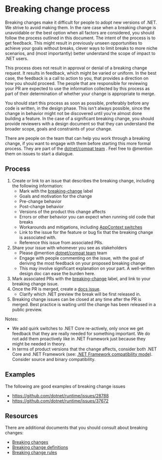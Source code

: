 # Breaking change process

Breaking changes make it difficult for people to adopt new versions of .NET. We strive to avoid making them. In the rare case when a breaking change is unavoidable or the best option when all factors are considered, you should follow the process outlined in this document. The intent of the process is to get feedback. This might result in previously unseen opportunities to achieve your goals without breaks, clever ways to limit breaks to more niche scenarios, and (most importantly) better understand the scope of impact to .NET users.

This process does not result in approval or denial of a breaking change request. It results in feedback, which might be varied or uniform. In the best case, the feedback is a call to action to you, that provides a direction on how you should proceed. The people that are responsible for reviewing your PR are expected to use the information collected by this process as part of their determination of whether your change is appropriate to merge.

You should start this process as soon as possible, preferably before any code is written, in the design phase. This isn't always possible, since the change in behavior might not be discovered until you're almost done building a feature. In the case of a significant breaking change, you should provide reviewers with a design document so that they can understand the broader scope, goals and constraints of your change.

There are people on the team that can help you work through a breaking change, if you want to engage with them before starting this more formal process. They are part of the [dotnet/compat team](https://github.com/orgs/dotnet/teams/compat) . Feel free to @mention them on issues to start a dialogue.

## Process

1. Create or link to an issue that describes the breaking change, including the following information:
   * Mark with the [breaking-change](https://github.com/dotnet/runtime/labels/breaking-change) label
   * Goals and motivation for the change
   * Pre-change behavior
   * Post-change behavior
   * Versions of the product this change affects
   * Errors or other behavior you can expect when running old code that breaks
   * Workarounds and mitigations, including [AppContext switches](https://docs.microsoft.com/dotnet/api/system.appcontext)
   * Link to the issue for the feature or bug fix that the breaking change is associated with.
   * Reference this issue from associated PRs.
2. Share your issue with whomever you see as stakeholders
   * Please @mention [dotnet/compat team](https://github.com/orgs/dotnet/teams/compat) team
   * Engage with people commenting on the issue, with the goal of deriving the most feedback on your proposed breaking change
   * This may involve significant explanation on your part. A well-written design doc can ease the burden here.
3. Mark associated PRs with the [breaking-change](https://github.com/dotnet/runtime/labels/breaking-change) label, and link to your breaking change issue.
4. Once the PR is merged, create a [docs issue](https://github.com/dotnet/docs/issues/new?template=dotnet-breaking-change.md).
   * Clarify which .NET preview the break will be first released in.
5. Breaking change issues can be closed at any time after the PR is merged. Best practice is waiting until the change has been released in a public preview.

Notes:

* We add quirk switches to .NET Core re-actively, only once we get feedback that they are really needed for something important. We do not add them proactively like in .NET Framework just because they might be needed in theory.
* In terms of product versions that the change affects, consider both .NET Core and .NET Framework (see: [.NET Framework compatibility mode](https://docs.microsoft.com/dotnet/standard/net-standard#net-framework-compatibility-mode)). Consider source and binary compatibility.

## Examples

The following are good examples of breaking change issues

* https://github.com/dotnet/runtime/issues/28788
* https://github.com/dotnet/runtime/issues/37672

## Resources

There are additional documents that you should consult about breaking changes:

* [Breaking changes](https://github.com/dotnet/runtime/blob/master/docs/coding-guidelines/breaking-changes.md)
* [Breaking change definitions](https://github.com/dotnet/runtime/blob/master/docs/coding-guidelines/breaking-change-definitions.md)
* [Breaking change rules](https://github.com/dotnet/runtime/blob/master/docs/coding-guidelines/breaking-change-rules.md)
